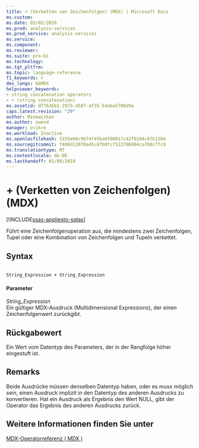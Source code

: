 ```yaml
---
title: + (Verketten von Zeichenfolgen) (MDX) | Microsoft Docs
ms.custom: 
ms.date: 03/02/2016
ms.prod: analysis-services
ms.prod_service: analysis-services
ms.service: 
ms.component: 
ms.reviewer: 
ms.suite: pro-bi
ms.technology: 
ms.tgt_pltfrm: 
ms.topic: language-reference
f1_keywords: +
dev_langs: kbMDX
helpviewer_keywords:
- string concatenation operators
- + (string concatenation)
ms.assetid: d77636b1-2973-4587-af35-54aba5700d9a
caps.latest.revision: "29"
author: Minewiskan
ms.author: owend
manager: erikre
ms.workload: Inactive
ms.openlocfilehash: 5155e06c9674f45ba6f00017c42f8204c67b1284
ms.sourcegitcommit: f486d12078a45c87b0fcf52270b904ca7b0c7fc8
ms.translationtype: MT
ms.contentlocale: de-DE
ms.lasthandoff: 01/08/2018
---
```

# <a name="-string-concatenation-mdx"></a>+ (Verketten von Zeichenfolgen) (MDX)
[!INCLUDE[ssas-appliesto-sqlas](../includes/ssas-appliesto-sqlas.md)]

  Führt eine Zeichenfolgenoperation aus, die mindestens zwei Zeichenfolgen, Tupel oder eine Kombination von Zeichenfolgen und Tupeln verkettet.  
  
## <a name="syntax"></a>Syntax  
  
```  
  
String_Expression + String_Expression  
```  
  
#### <a name="parameters"></a>Parameter  
 *String_Expression*  
 Ein gültiger MDX-Ausdruck (Multidimensional Expressions), der einen Zeichenfolgenwert zurückgibt.  
  
## <a name="return-value"></a>Rückgabewert  
 Ein Wert vom Datentyp des Parameters, der in der Rangfolge höher eingestuft ist.  
  
## <a name="remarks"></a>Remarks  
 Beide Ausdrücke müssen denselben Datentyp haben, oder es muss möglich sein, einen Ausdruck implizit in den Datentyp des anderen Ausdrucks zu konvertieren. Hat ein Ausdruck als Ergebnis den Wert NULL, gibt der Operator das Ergebnis des anderen Ausdrucks zurück.  
  
## <a name="see-also"></a>Weitere Informationen finden Sie unter  
 [MDX-Operatorreferenz &#40; MDX &#41;](../mdx/mdx-operator-reference-mdx.md)  
  
  
